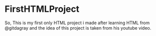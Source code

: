 # FirstHTMLProject
So, This is my first only HTML project i made after learning HTML from @gitdagray and the idea of this project is taken from his youtube video.
